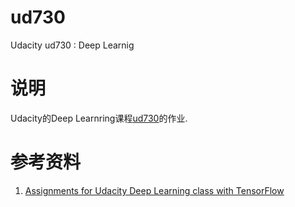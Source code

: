 # ud730
Udacity ud730 : Deep Learnig

说明
====
Udacity的Deep Learnring课程[ud730](https://classroom.udacity.com/courses/ud730)的作业.  

参考资料
=======
1. [Assignments for Udacity Deep Learning class with TensorFlow](https://github.com/tensorflow/tensorflow/tree/master/tensorflow/examples/udacity)
